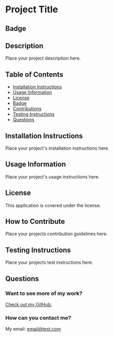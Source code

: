 # Project Title

## Badge
 

## Description 
Place your project description here.

## Table of Contents
- [Installation Instructions](https://github.com/kthames/READMEGenerator/blob/main/Develop/README-S.md#installation-instructions)
- [Usage Information](https://github.com/kthames/READMEGenerator/blob/main/Develop/README-S.md#usage-information)
- [License](https://github.com/kthames/READMEGenerator/blob/main/Develop/README-S.md#license)
- [Badge](https://github.com/kthames/READMEGenerator/blob/main/Develop/README-S.md#badges)
- [Contributions](https://github.com/kthames/READMEGenerator/blob/main/Develop/README-S.md#how-to-contribute)
- [Testing Instructions](https://github.com/kthames/READMEGenerator/blob/main/Develop/README-S.md#testing-instructions)
- [Questions](https://github.com/kthames/READMEGenerator/blob/main/Develop/README-S.md#questions)

## Installation Instructions
Place your project's installation instructions here.

## Usage Information
Place your project's usage instructions here.

## License
 This application is covered under the   license. 

## How to Contribute
Place your projects contribution guidelines here.

## Testing Instructions
Place your projects test instructions here.

## Questions

### Want to see more of my work? 
 [Check out my GitHub:](https://github.com/githubUsername)

### How can you contact me? 
 My email: email@test.com
